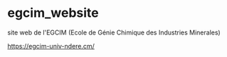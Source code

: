 # egcim_website
site web de l'EGCIM (Ecole de Génie Chimique des Industries Minerales)

https://egcim-univ-ndere.cm/
